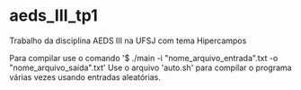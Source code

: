 # aeds_III_tp1
Trabalho da disciplina AEDS III na UFSJ com tema Hipercampos 


Para compilar use o comando '$ ./main -i "nome_arquivo_entrada".txt -o "nome_arquivo_saida".txt'
Use o arquivo 'auto.sh' para compilar o programa várias vezes usando entradas aleatórias.